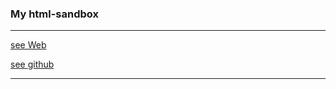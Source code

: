 ### My html-sandbox

---

[see Web](https://iyu9.github.io/html)

[see github](https://github.com/iyu9/iyu9.github.io.git)

---
